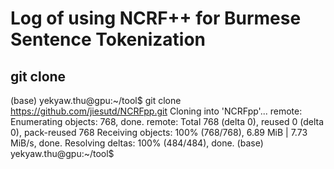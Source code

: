 # Log of using NCRF++ for Burmese Sentence Tokenization

## git clone

(base) yekyaw.thu@gpu:~/tool$ git clone https://github.com/jiesutd/NCRFpp.git
Cloning into 'NCRFpp'...
remote: Enumerating objects: 768, done.
remote: Total 768 (delta 0), reused 0 (delta 0), pack-reused 768
Receiving objects: 100% (768/768), 6.89 MiB | 7.73 MiB/s, done.
Resolving deltas: 100% (484/484), done.
(base) yekyaw.thu@gpu:~/tool$


```

```

```

```

```

```

```

```

```

```


```

```

```

```

```

```

```

```

```

```


```

```

```

```

```

```

```

```

```

```


```

```

```

```

```

```

```

```

```

```


```

```

```

```

```

```

```

```

```

```


```

```

```

```

```

```

```

```

```

```


```

```

```

```

```

```

```

```

```

```


```

```

```

```

```

```

```

```

```

```


```

```

```

```

```

```

```

```

```

```


```

```

```

```

```

```

```

```

```

```
